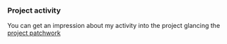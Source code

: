 ### Project activity

You can get an impression about my activity into the project glancing the
[project patchwork](http://patchwork.ozlabs.org/project/netfilter-devel/list/?submitter=66988&state=*)
